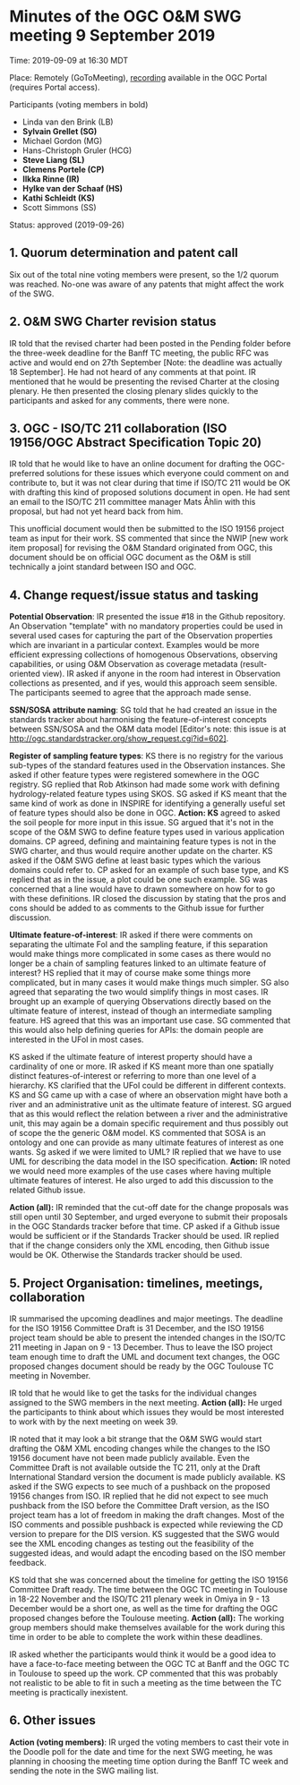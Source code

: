 # Minutes of the OGC O&M SWG meeting 9 September 2019

Time: 2019-09-09 at 16:30 MDT

Place: Remotely (GoToMeeting), [recording](https://portal.opengeospatial.org/files/?artifact_id=90216) available in the OGC Portal (requires Portal access).

Participants (voting members in bold)

* Linda van den Brink (LB)
* **Sylvain Grellet (SG)**
* Michael Gordon (MG)
* Hans-Christoph Gruler (HCG)
* **Steve Liang (SL)**
* **Clemens Portele (CP)**
* **Ilkka Rinne (IR)**
* **Hylke van der Schaaf (HS)**
* **Kathi Schleidt (KS)**
* Scott Simmons (SS)

Status: approved (2019-09-26)

## 1. Quorum determination and patent call

Six out of the total nine voting members were present, so the 1/2 quorum was reached.
No-one was aware of any patents that might affect the work of the SWG.

## 2. O&M SWG Charter revision status
IR told that the revised charter had been posted in the Pending folder before the three-week deadline for the Banff TC meeting, the public RFC was active and would end on 27th September [Note: the deadline was actually 18 September]. He had not heard of any comments at that point. IR mentioned that he would be presenting the revised Charter at the closing plenary. He then presented the closing plenary slides quickly to the participants and asked for any comments, there were none.

## 3. OGC - ISO/TC 211 collaboration (ISO 19156/OGC Abstract Specification Topic 20)
IR told that he would like to have an online document for drafting the OGC-preferred solutions for these issues which everyone could comment on and contribute to, but it was not clear during that time if ISO/TC 211 would be OK with drafting this kind of proposed solutions document in open. He had sent an email to the ISO/TC 211 committee manager Mats Åhlin with this proposal, but had not yet heard back from him.

This unofficial document would then be submitted to the ISO 19156 project team as input for their work. SS commented that since the NWIP [new work item proposal] for revising the O&M Standard originated from OGC, this document should be on official OGC document as the O&M is still technically a joint standard between ISO and OGC.

## 4. Change request/issue status and tasking

**Potential Observation**: IR presented the issue #18 in the Github repository. An Observation "template" with no mandatory properties could be used in several used cases for capturing the part of the Observation properties which are invariant in a particular context. Examples would be more efficient expressing collections of homogenous Observations, observing capabilities, or using O&M Observation as coverage metadata (result-oriented view). IR asked if anyone in the room had interest in Observation collections as presented, and if yes, would this approach seem sensible. The participants seemed to agree that the approach made sense.

**SSN/SOSA attribute naming**: SG told that he had created an issue in the standards tracker about harmonising the feature-of-interest concepts between SSN/SOSA and the O&M data model [Editor's note: this issue is at http://ogc.standardstracker.org/show_request.cgi?id=602].

**Register of sampling feature types**: KS there is no registry for the various sub-types of the standard features used in the Observation instances. She asked if other feature types were registered somewhere in the OGC registry. SG replied that Rob Atkinson had made some work with defining hydrology-related feature types using SKOS. SG asked if KS meant that the same kind of work as done in INSPIRE for identifying a generally useful set of feature types should also be done in OGC. **Action: KS** agreed to asked the soil people for more input in this issue. SG argued that it's not in the scope of the O&M SWG to define feature types used in various application domains. CP agreed, defining and maintaining feature types is not in the SWG charter, and thus would require another update on the charter. KS asked if the O&M SWG define at least basic types which the various domains could refer to. CP asked for an example of such base type, and KS replied that as in the issue, a plot could be one such example. SG was concerned that a line would have to drawn somewhere on how for to go with these definitions. IR closed the discussion by stating that the pros and cons should be added to as comments to the Github issue for further discussion.

**Ultimate feature-of-interest**: IR asked if there were comments on separating the ultimate FoI and the sampling feature, if this separation would make things more complicated in some cases as there would no longer be a chain of sampling features linked to an ultimate feature of interest? HS replied that it may of course make some things more complicated, but in many cases it would make things much simpler. SG also agreed that separating the two would simplify things in most cases. IR brought up an example of querying Observations directly based on the ultimate feature of interest, instead of though an intermediate sampling feature. HS agreed that this was an important use case. SG commented that this would also help defining queries for APIs: the domain people are interested in the UFoI in most cases.

KS asked if the ultimate feature of interest property should have a cardinality of one or more. IR asked if KS meant more than one spatially distinct features-of-interest or referring to more than one level of a hierarchy. KS clarified that the UFoI could be different in different contexts. KS and SG came up with a case of where an observation might have both a river and an administrative unit as the ultimate feature of interest. SG argued that as this would reflect the relation between a river and the administrative unit, this may again be a domain specific requirement and thus possibly out of scope the the generic O&M model. KS commented that SOSA is an ontology and one can provide as many ultimate features of interest as one wants. Sg asked if we were limited to UML? IR replied that we have to use UML for describing the data model in the ISO specification. **Action:** IR noted we would need more examples of the use cases where having multiple ultimate features of interest. He also urged to add this discussion to the related Github issue.


**Action (all):** IR reminded that the cut-off date for the change proposals was still open until 30 September, and urged everyone to submit their proposals in the OGC Standards tracker before that time. CP asked if a Github issue would be sufficient or if the Standards Tracker should be used. IR replied that if the change considers only the XML encoding, then Github issue would be OK. Otherwise the Standards tracker should be used.

## 5. Project Organisation: timelines, meetings, collaboration

IR summarised the upcoming deadlines and major meetings. The deadline for the ISO 19156 Committee Draft is 31 December, and the ISO 19156 project team should be able to present the intended changes in the ISO/TC 211 meeting in Japan on 9 - 13 December. Thus to leave the ISO project team enough time to draft the UML and document text changes, the OGC proposed changes document should be ready by the OGC Toulouse TC meeting in November.

IR told that he would like to get the tasks for the individual changes assigned to the SWG members in the next meeting. **Action (all):** He urged the participants to think about which issues they would be most interested to work with by the next meeting on week 39.

IR noted that it may look a bit strange that the O&M SWG would start drafting the O&M XML encoding changes while the changes to the ISO 19156 document have not been made publicly available. Even the Committee Draft is not available outside the TC 211, only at the Draft International Standard version the document is made publicly available. KS asked if the SWG expects to see much of a pushback on the proposed 19156 changes from ISO. IR replied that he did not expect to see much pushback from the ISO before the Committee Draft version, as the ISO project team has a lot of freedom in making the draft changes. Most of the ISO comments and possible pushback is expected while reviewing the CD version to prepare for the DIS version. KS suggested that the SWG would see the XML encoding changes as testing out the feasibility of the suggested ideas, and would adapt the encoding based on the ISO member feedback.

KS told that she was concerned about the timeline for getting the ISO 19156 Committee Draft ready. The time between the OGC TC meeting in Toulouse in 18-22 November and the ISO/TC 211 plenary week in Omiya in 9 - 13 December would be a short one, as well as the time for drafting the OGC proposed changes before the Toulouse meeting. **Action (all):** The working group members should make themselves available for the work during this time in order to be able to complete the work within these deadlines.

IR asked whether the participants would think it would be a good idea to have a face-to-face meeting between the OGC TC at Banff and the OGC TC in Toulouse to speed up the work. CP commented that this was probably not realistic to be able to fit in such a meeting as the time between the TC meeting is practically inexistent.

## 6. Other issues

**Action (voting members)**: IR urged the voting members to cast their vote in the Doodle poll for the date and time for the next SWG meeting, he was planning in choosing the meeting time option during the Banff TC week and sending the note in the SWG mailing list.
